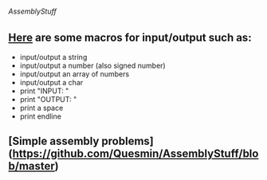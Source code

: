 ###### AssemblyStuff

## [Here](https://github.com/Quesmin/AssemblyStuff/blob/master/macro.asm) are some macros for input/output such as:
  * input/output a string
  * input/output a number (also signed number)
  * input/output an array of numbers
  * input/output a char
  * print "INPUT: "
  * print "OUTPUT: "
  * print a space
  * print endline
  
## [Simple assembly problems] (https://github.com/Quesmin/AssemblyStuff/blob/master)
